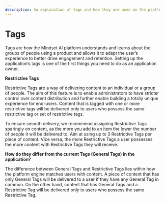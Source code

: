 ```yaml
---
description: An explanation of tags and how they are used on the platform
---
```


# Tags

Tags are how the Mindset AI platform understands and learns about the groups of people using a product and allows it to adapt the user’s experience to better drive engagement and retention. ​Setting up the application’s tags is one of the first things you need to do as an application owner.

**Restrictive Tags**

Restrictive Tags are a way of delivering content to an individual or a group of people. The aim of this feature is to enable administrators to have stricter control over content distribution and further enable building a totally unique experience for end-users. Content that is tagged with one or more restrictive tags will be delivered only to users who possess the same restrictive tag or set of restrictive tags.

To ensure smooth delivery, we recommend assigning Restrictive Tags sparingly on content, as the more you add to an item the lower the number of people it will be delivered to. Aim at using up to 3 Restrictive Tags per piece of content. Vice versa, the more Restrictive Tags a user possesses the more content with Restrictive Tags they will receive.

**How do they differ from the current Tags (General Tags) in the application?**&#x20;

The difference between General Tags and Restrictive Tags lies within how the platform engine matches users with content. A piece of content that has only General Tags will be delivered to a user if they have any General Tag in common. On the other hand, content that has General Tags and a Restrictive Tag will be delivered only to users who possess the same Restrictive Tag.

